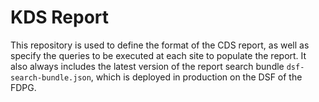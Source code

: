 # KDS Report

This repository is used to define the format of the CDS report, as well as specify the queries to be executed at each site to populate the report.
It also always includes the latest version of the report search bundle `dsf-search-bundle.json`, which is deployed in production on the DSF of the FDPG.